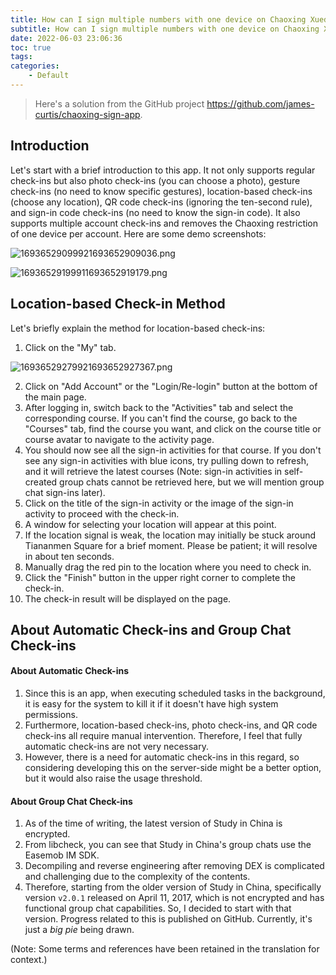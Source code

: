 ```yaml
---
title: How can I sign multiple numbers with one device on Chaoxing Xuedu Tong? How to remove the ten-second limit for QR code check-in?
subtitle: How can I sign multiple numbers with one device on Chaoxing Xuedu Tong? How to remove the ten-second limit for QR code check-in?
date: 2022-06-03 23:06:36
toc: true
tags: 
categories: 
    - Default
---
```


> Here's a solution from the GitHub project https://github.com/james-curtis/chaoxing-sign-app.

## Introduction

Let's start with a brief introduction to this app. It not only supports regular check-ins but also photo check-ins (you can choose a photo), gesture check-ins (no need to know specific gestures), location-based check-ins (choose any location), QR code check-ins (ignoring the ten-second rule), and sign-in code check-ins (no need to know the sign-in code). It also supports multiple account check-ins and removes the Chaoxing restriction of one device per account. Here are some demo screenshots:

![16936529099921693652909036.png](https://raw.githubusercontent.com/james-curtis/james-curtis.github.io/static/images/16936529099921693652909036.png)

![16936529199911693652919179.png](https://raw.githubusercontent.com/james-curtis/james-curtis.github.io/static/images/16936529199911693652919179.png)

## Location-based Check-in Method

Let's briefly explain the method for location-based check-ins:

1. Click on the "My" tab.

![16936529279921693652927367.png](https://raw.githubusercontent.com/james-curtis/james-curtis.github.io/static/images/16936529279921693652927367.png)

2. Click on "Add Account" or the "Login/Re-login" button at the bottom of the main page.
3. After logging in, switch back to the "Activities" tab and select the corresponding course. If you can't find the course, go back to the "Courses" tab, find the course you want, and click on the course title or course avatar to navigate to the activity page.
4. You should now see all the sign-in activities for that course. If you don't see any sign-in activities with blue icons, try pulling down to refresh, and it will retrieve the latest courses (Note: sign-in activities in self-created group chats cannot be retrieved here, but we will mention group chat sign-ins later).
5. Click on the title of the sign-in activity or the image of the sign-in activity to proceed with the check-in.
6. A window for selecting your location will appear at this point.
7. If the location signal is weak, the location may initially be stuck around Tiananmen Square for a brief moment. Please be patient; it will resolve in about ten seconds.
8. Manually drag the red pin to the location where you need to check in.
9. Click the "Finish" button in the upper right corner to complete the check-in.
10. The check-in result will be displayed on the page.

## About Automatic Check-ins and Group Chat Check-ins

#### About Automatic Check-ins
1. Since this is an app, when executing scheduled tasks in the background, it is easy for the system to kill it if it doesn't have high system permissions.
2. Furthermore, location-based check-ins, photo check-ins, and QR code check-ins all require manual intervention. Therefore, I feel that fully automatic check-ins are not very necessary.
3. However, there is a need for automatic check-ins in this regard, so considering developing this on the server-side might be a better option, but it would also raise the usage threshold.

#### About Group Chat Check-ins
1. As of the time of writing, the latest version of Study in China is encrypted.
2. From libcheck, you can see that Study in China's group chats use the Easemob IM SDK.
3. Decompiling and reverse engineering after removing DEX is complicated and challenging due to the complexity of the contents.
4. Therefore, starting from the older version of Study in China, specifically version `v2.0.1` released on April 11, 2017, which is not encrypted and has functional group chat capabilities. So, I decided to start with that version. Progress related to this is published on GitHub. Currently, it's just a *big pie* being drawn.

(Note: Some terms and references have been retained in the translation for context.)
